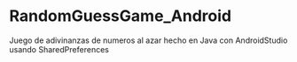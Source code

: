 # RandomGuessGame_Android
Juego de adivinanzas de numeros al azar hecho en Java con AndroidStudio usando SharedPreferences
